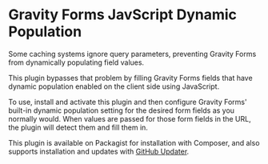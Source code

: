 # Gravity Forms JavScript Dynamic Population

Some caching systems ignore query parameters, preventing Gravity Forms from dynamically populating field values.

This plugin bypasses that problem by filling Gravity Forms fields that have dynamic population enabled on the client side using JavaScript.

To use, install and activate this plugin and then configure Gravity Forms' built-in dynamic population setting for the desired form fields as you normally would. When values are passed for those form fields in the URL, the plugin will detect them and fill them in.

This plugin is available on Packagist for installation with Composer, and also supports installation and updates with [GitHub Updater](https://github.com/afragen/github-updater).
